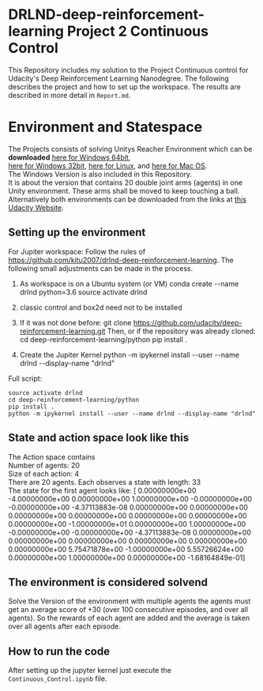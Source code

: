 # DRLND-deep-reinforcement-learning Project 2 Continuous Control
This Repository includes my solution to the Project Continuous control for Udacity's Deep Reinforcement Learning Nanodegree.
The following describes the project and how to set up the workspace. The results are described in more detail in `Report.md`.

# Environment and Statespace
The Projects consists of solving Unitys Reacher Environment which can be <b>downloaded</b>
[here for Windows 64bit](https://s3-us-west-1.amazonaws.com/udacity-drlnd/P2/Reacher/Reacher_Windows_x86_64.zip),  
[here for Windows 32bit](https://s3-us-west-1.amazonaws.com/udacity-drlnd/P3/Tennis/Tennis_Windows_x86.zip),
[here for Linux](https://s3-us-west-1.amazonaws.com/udacity-drlnd/P2/Reacher/Reacher_Linux.zip),
and [here for Mac OS](https://s3-us-west-1.amazonaws.com/udacity-drlnd/P3/Tennis/Tennis.app.zip).  
The Windows Version is also included in this Repository.  
It is about the version that contains 20 double joint arms (agents) in one Unity environment. These arms shall be moved to keep touching a ball. 
Alternatively both environments can be downloaded from the links at [this Udacity Website](https://classroom.udacity.com/nanodegrees/nd893/parts/abb587d8-60cc-4d3f-a628-8f0af120c94a/modules/d08bc8d7-fdfb-42a1-9fe4-62f5d8dcfff2/lessons/5da2debd-eae0-4a70-b21f-be1603870c27/concepts/dc754a0c-d5e1-4a04-98dc-b16bd1a93371).   

## Setting up the environment
For Jupiter workspace: 
Follow the rules of https://github.com/kitu2007/drlnd-deep-reinforcement-learning. 
The following small adjustments can be made in the process.

1. As workspace is on a Ubuntu system (or VM)
conda create --name drlnd python=3.6
source activate drlnd

2. classic control and box2d need not to be installed

3. If it was not done before: 
git clone https://github.com/udacity/deep-reinforcement-learning.git
Then, or if the repository was already cloned: 
cd deep-reinforcement-learning/python
pip install .

4. Create the Jupiter Kernel 
python -m ipykernel install --user --name drlnd --display-name "drlnd"


Full script:  
```conda create --name drlnd python=3.6  
source activate drlnd  
cd deep-reinforcement-learning/python  
pip install .  
python -m ipykernel install --user --name drlnd --display-name "drlnd"
```

## State and action space look like this
The Action space contains  
Number of agents: 20  
Size of each action: 4  
There are 20 agents. Each observes a state with length: 33  
The state for the first agent looks like: [ 0.00000000e+00 -4.00000000e+00  0.00000000e+00  1.00000000e+00
 -0.00000000e+00 -0.00000000e+00 -4.37113883e-08  0.00000000e+00
  0.00000000e+00  0.00000000e+00  0.00000000e+00  0.00000000e+00
  0.00000000e+00  0.00000000e+00 -1.00000000e+01  0.00000000e+00
  1.00000000e+00 -0.00000000e+00 -0.00000000e+00 -4.37113883e-08
  0.00000000e+00  0.00000000e+00  0.00000000e+00  0.00000000e+00
  0.00000000e+00  0.00000000e+00  5.75471878e+00 -1.00000000e+00
  5.55726624e+00  0.00000000e+00  1.00000000e+00  0.00000000e+00
 -1.68164849e-01]

## The environment is considered solvend 
Solve the Version of the environment with multiple agents the agents must get an average score of +30 (over 100 consecutive episodes, and over all agents). 
So the rewards of each agent are added and the average is taken over all agents after each episode.  

## How to run the code
After setting up the jupyter kernel just execute the `Continuous_Control.ipynb` file. 

